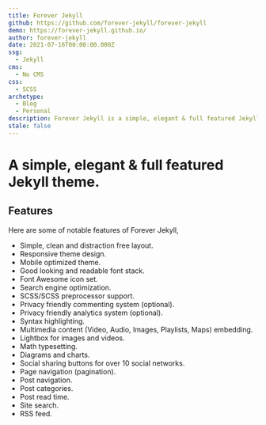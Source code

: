 ```yaml
---
title: Forever Jekyll
github: https://github.com/forever-jekyll/forever-jekyll
demo: https://forever-jekyll.github.io/
author: forever-jekyll
date: 2021-07-16T00:00:00.000Z
ssg:
  - Jekyll
cms:
  - No CMS
css:
  - SCSS
archetype:
  - Blog
  - Personal
description: Forever Jekyll is a simple, elegant & full featured Jekyll theme.
stale: false
---
```


# A simple, elegant & full featured Jekyll theme.

## Features

Here are some of notable features of Forever Jekyll,  

- Simple, clean and distraction free layout.  
- Responsive theme design.  
- Mobile optimized theme.  
- Good looking and readable font stack.  
- Font Awesome icon set.  
- Search engine optimization.  
- SCSS/SCSS preprocessor support.  
- Privacy friendly commenting system (optional).  
- Privacy friendly analytics system (optional).  
- Syntax highlighting.  
- Multimedia content (Video, Audio, Images, Playlists, Maps) embedding.  
- Lightbox for images and videos.  
- Math typesetting.  
- Diagrams and charts.  
- Social sharing buttons for over 10 social networks.  
- Page navigation (pagination).  
- Post navigation.  
- Post categories.  
- Post read time.  
- Site search.  
- RSS feed.  
